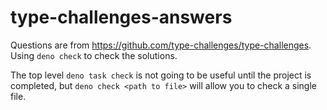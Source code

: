 # type-challenges-answers

Questions are from https://github.com/type-challenges/type-challenges. Using `deno check` to check the solutions.

The top level `deno task check` is not going to be useful until the project is completed, but `deno check <path to file>` will allow you to check a single file.
